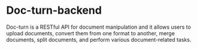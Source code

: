 # Doc-turn-backend
Doc-turn is a RESTful API for document manipulation and it allows users to upload documents, convert them from one format to another, merge documents, split documents, and perform various document-related tasks.
